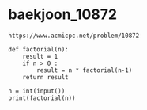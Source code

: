 # baekjoon_10872



```
https://www.acmicpc.net/problem/10872
```



```
def factorial(n):
    result = 1
    if n > 0 :
        result = n * factorial(n-1)
    return result

n = int(input())
print(factorial(n))
```

